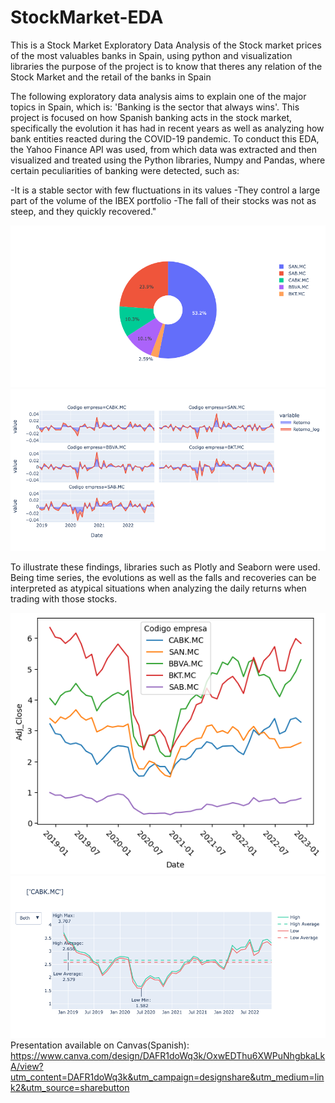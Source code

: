 # StockMarket-EDA

This is a Stock Market Exploratory Data Analysis of the Stock market prices of the most valuables banks in Spain, using python and visualization libraries 
the purpose of the project is to know that theres any relation of the Stock Market and the retail of the banks in Spain

The following exploratory data analysis aims to explain one of the major topics in Spain, which is: 'Banking is the sector that always wins'. This project is focused on how Spanish banking acts in the stock market, specifically the evolution it has had in recent years as well as analyzing how bank entities reacted during the COVID-19 pandemic.
To conduct this EDA, the Yahoo Finance API was used, from which data was extracted and then visualized and treated using the Python libraries, Numpy and Pandas, where certain peculiarities of banking were detected, such as:

-It is a stable sector with few fluctuations in its values
-They control a large part of the volume of the IBEX portfolio
-The fall of their stocks was not as steep, and they quickly recovered."

![imagen volumen](https://github.com/Pandelo0398/StockMarket-EDA/blob/main/Images/Volumen.png) ![imagen retornos](https://github.com/Pandelo0398/StockMarket-EDA/blob/main/Images/Retornos.png)

To illustrate these findings, libraries such as Plotly and Seaborn were used. Being time series, the evolutions as well as the falls and recoveries can be interpreted as atypical situations when analyzing the daily returns when trading with those stocks.

![imagen ajustada](https://github.com/Pandelo0398/StockMarket-EDA/blob/main/Images/EDA%20Precio%20de%20cierre%20ajustado.png)![caixa stock](https://github.com/Pandelo0398/StockMarket-EDA/blob/main/Images/caixa_month.png)
Presentation available on Canvas(Spanish): https://www.canva.com/design/DAFR1doWq3k/OxwEDThu6XWPuNhgbkaLkA/view?utm_content=DAFR1doWq3k&utm_campaign=designshare&utm_medium=link2&utm_source=sharebutton
